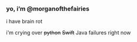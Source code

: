 ### yo, i’m @morganofthefairies
i have brain rot

i'm crying over ~~python~~ ~~Swift~~ Java failures right now

<!---
morganofthefairies/morganofthefairies is a ✨ special ✨ repository because its `README.md` (this file) appears on your GitHub profile.
You can click the Preview link to take a look at your changes.
--->

